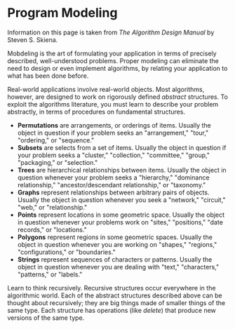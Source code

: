 # Program Modeling

Information on this page is taken from _The Algorithm Design Manual_ by Steven
S. Skiena.

Mobdeling is the art of formulating your application in terms of precisely
described, well-understood problems. Proper modeling can eliminate the need to
design or even implement algorithms, by relating your application to what has
been done before.

Real-world applications involve real-world objects. Most algorithms, however,
are designed to work on rigorously defined _abstract_ structures. To exploit the
algorithms literature, you must learn to describe your problem abstractly, in
terms of procedures on fundamental structures.

- **Permutations** are arrangements, or orderings of items. Usually the object
  in question if your problem seeks an "arrangement," "tour," "ordering," or
  "sequence."
- **Subsets** are selects from a set of items. Usually the object in question if
  your problem seeks a "cluster," "collection," "committee," "group,"
  "packaging," or "selection."
- **Trees** are hierarchical relationships between items. Usually the object in
  question whenever your problem seeks a "hierarchy," "dominance relationship,"
  "ancestor/descendant relationship," or "taxonomy."
- **Graphs** represent relationships between arbitrary pairs of objects. Usually
  the object in question whenever you seek a "network," "circuit," "web," or
  "relationship."
- **Points** represent locations in some geometric space. Usually the object in
  question whenever your problems work on "sites," "positions," "date records,"
  or "locations."
- **Polygons** represent regions in some geometric spaces. Usually the object in
  question whenever you are working on "shapes," "regions," "configurations," or
  "boundaries."
- **Strings** represent sequences of characters or patterns. Usually the object
  in question whenever you are dealing with "text," "characters," "patterns," or
  "labels."

Learn to think recursively. Recursive structures occur everywhere in the
algorithmic world. Each of the abstract structures described above can be
thought about recursively; they are big things made of smaller things of the
same type. Each structure has operations (like _delete_) that produce new
versions of the same type.
